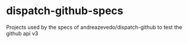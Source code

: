 dispatch-github-specs
=====================

Projects used by the specs of andreazevedo/dispatch-github to test the github api v3